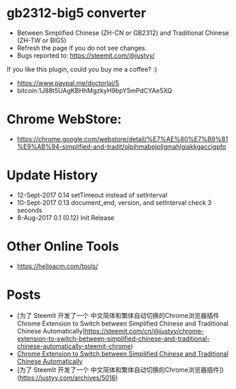 # gb2312-big5 converter
- Between Simplified Chinese (ZH-CN or GB2312) and Traditional Chinese (ZH-TW or BIG5)
- Refresh the page if you do not see changes.
- Bugs reported to:  https://steemit.com/@justyy/

If you like this plugin, could you buy me a coffee? :)
- https://www.paypal.me/doctorlai/5
- bitcoin:1J88t5UAgKBHhMgzkyH9bpY5mPdCYAe5XQ

# Chrome WebStore:
- https://chrome.google.com/webstore/detail/%E7%AE%80%E7%B9%81%E9%AB%94-simplified-and-tradit/olpihmabpjpllgmahlgiakkgaccigpfo

# Update History
- 12-Sept-2017 0.14 setTimeout instead of setInterval
- 10-Sept-2017 0.13 document_end, version, and setInterval check 3 seconds
- 8-Aug-2017 0.1 (0.12) Init Release

# Other Online Tools
- https://helloacm.com/tools/

# Posts
- [为了 SteemIt 开发了一个 中文简体和繁体自动切换的Chrome浏览器插件 Chrome Extension to Switch between Simplified Chinese and Traditional Chinese Automatically]https://steemit.com/cn/@justyy/chrome-extension-to-switch-between-simplified-chinese-and-traditional-chinese-automatically-steemit-chrome)
- [Chrome Extension to Switch between Simplified Chinese and Traditional Chinese Automatically](https://helloacm.com/chrome-extension-to-switch-between-simplified-chinese-and-traditional-chinese-automatically/)
- [为了 SteemIt 开发了一个 中文简体和繁体自动切换的Chrome浏览器插件])(https://justyy.com/archives/5016)